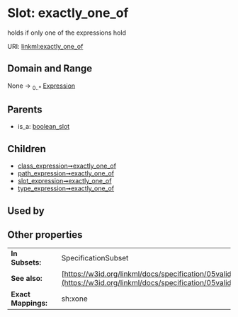 
# Slot: exactly_one_of

holds if only one of the expressions hold

URI: [linkml:exactly_one_of](https://w3id.org/linkml/exactly_one_of)


## Domain and Range

None &#8594;  <sub>0..\*</sub> [Expression](Expression.md)

## Parents

 *  is_a: [boolean_slot](boolean_slot.md)

## Children

 *  [class_expression➞exactly_one_of](class_expression_exactly_one_of.md)
 *  [path_expression➞exactly_one_of](path_expression_exactly_one_of.md)
 *  [slot_expression➞exactly_one_of](slot_expression_exactly_one_of.md)
 *  [type_expression➞exactly_one_of](type_expression_exactly_one_of.md)

## Used by


## Other properties

|  |  |  |
| --- | --- | --- |
| **In Subsets:** | | SpecificationSubset |
| **See also:** | | [https://w3id.org/linkml/docs/specification/05validation/#rules](https://w3id.org/linkml/docs/specification/05validation/#rules) |
| **Exact Mappings:** | | sh:xone |